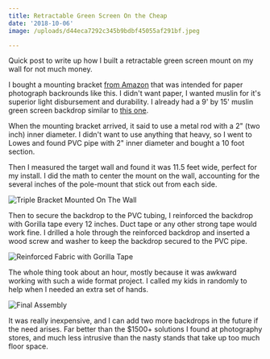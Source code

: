 ```yaml
---
title: Retractable Green Screen On the Cheap
date: '2018-10-06'
image: /uploads/d44eca7292c345b9bdbf45055af291bf.jpeg

---
```



Quick post to write up how I built a retractable green screen mount on my wall for not much money.

I bought a mounting bracket [from Amazon](https://www.amazon.com/gp/product/B002P32990/ref=oh_aui_detailpage_o02_s01?ie=UTF8&psc=1) that was intended for paper photograph backrounds like this.  I didn't want paper, I wanted muslin for it's superior light disbursement and durability.  I already had a 9' by 15' muslin green screen backdrop similar to [this one](https://www.amazon.com/gp/product/B017WNJS3M/ref=oh_aui_detailpage_o02_s00?ie=UTF8&psc=1).

When the mounting bracket arrived, it said to use a metal rod with a 2" (two inch) inner diameter.  I didn't want to use anything that heavy, so I went to Lowes and found PVC pipe with 2" inner diameter and bought a 10 foot section.

Then I measured the target wall and found it was 11.5 feet wide, perfect for my install.  I did the math to center the mount on the wall, accounting for the several inches of the pole-mount that stick out from each side.

![Triple Bracket Mounted On The Wall](https://content.brian.dev/uploads/1cd6c8cc640f4866bb2d7c60dd3c5e88.jpeg)

Then to secure the backdrop to the PVC tubing, I reinforced the backdrop with Gorilla tape every 12 inches.  Duct tape or any other strong tape would work fine.  I drilled a hole through the reinforced backdrop and inserted a wood screw and washer to keep the backdrop secured to the PVC pipe.

![Reinforced Fabric with Gorilla Tape](https://content.brian.dev/uploads/989a867e993149b2b61d905d421d0850.jpg)

The whole thing took about an hour, mostly because it was awkward working with such a wide format project.  I called my kids in randomly to help when I needed an extra set of hands.

![Final Assembly](https://content.brian.dev/uploads/b3000d4f0aaf4ce0a194e6258c73e903.jpeg)

It was really inexpensive, and I can add two more backdrops in the future if the need arises.  Far better than the $1500+ solutions I found at photography stores, and much less intrusive than the nasty stands that take up too much floor space.


